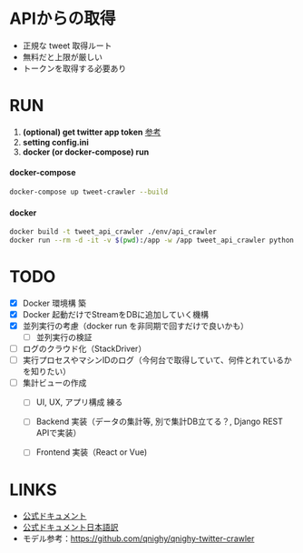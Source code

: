 # APIからの取得

- 正規な tweet 取得ルート
- 無料だと上限が厳しい
- トークンを取得する必要あり



# RUN

1. **(optional) get twitter app token** [参考](https://qiita.com/bakira/items/00743d10ec42993f85eb) 
2. **setting config.ini**
3. **docker (or docker-compose) run**

#### docker-compose

```bash
docker-compose up tweet-crawler --build
```

#### docker

```bash
docker build -t tweet_api_crawler ./env/api_crawler
docker run --rm -d -it -v $(pwd):/app -w /app tweet_api_crawler python crawl_stream.py
```



# TODO

- [x] Docker 環境構 築
- [x] Docker 起動だけでStreamをDBに追加していく機構
- [x] 並列実行の考慮（docker run を非同期で回すだけで良いかも）
  - [ ] 並列実行の検証
- [ ] ログのクラウド化（StackDriver）
- [ ] 実行プロセスやマシンIDのログ（今何台で取得していて、何件とれているかを知りたい）
- [ ] 集計ビューの作成
  - [ ] UI, UX, アプリ構成 練る
  - [ ] Backend 実装（データの集計等, 別で集計DB立てる？, Django REST APIで実装）
  - [ ] Frontend 実装（React or Vue)



# LINKS

- [公式ドキュメント](https://developer.twitter.com/en/docs)
- [公式ドキュメント日本語訳](http://westplain.sakuraweb.com/translate/twitter/Documentation/REST-APIs/Public-API/REST-APIs.cgi)
- モデル参考：https://github.com/qnighy/qnighy-twitter-crawler



